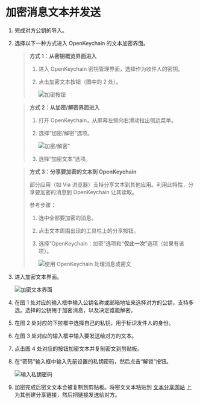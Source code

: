 # 加密消息文本并发送

1. 完成对方公钥的导入。

2. 选择以下一种方式进入 OpenKeychain 的文本加密界面。

    > **方式 1：从密钥概览界面进入**
    >
    > 1. 进入 OpenKeychain 密钥管理界面，选择作为收件人的密钥。
    > 2. 点击加密文本按钮（图中的 2 处）。
    >
    >    ![加密按钮](encrypting-message/encrypting-button-from-key-overview.png)

    > **方式 2：从加密/解密界面进入**
    >
    > 1. 打开 OpenKeychain，从屏幕左侧向右滑动拉出侧边菜单。
    > 2. 选择“加密/解密”选项。
    >
    >    ![加密/解密”](shared/encrypting-and-decrypting.png)
    >
    > 3. 选择“加密文本”选项。

    > **方式 3：分享要加密的文本到 OpenKeychain**
    >
    > 部分应用（如 Via 浏览器）支持分享文本到其他应用。利用此特性，分享要加密的消息到 OpenKeychain 让其读取。  
    > 
    > 参考步骤： 
    >
    > 1. 选中全部要加密的消息。
    > 2. 点击文本周围出现的工具栏上的分享按钮。
    > 3. 选择“OpenKeychain：加密”选项和“**仅此一次**”选项（如果有该项）。
    >
    >    ![使用 OpenKeychain 处理消息或密文](shared/using-openkeychain-to-handle-message.png)

3. 进入加密文本界面。

    ![加密文本界面](encrypting-message/encrypting-text.png)

4. 在图 1 处对应的输入框中输入公钥名称或邮箱地址来选择对方的公钥，支持多选。选择的公钥用于加密消息，以及决定谁能解密。

5. 在图 2 处对应的下拉框中选择自己的私钥，用于标识发件人的身份。

6. 在图 3 处对应的输入框中输入要发送给对方的文本。

7. 点击图 4 处对应的按钮加密文本并复制密文到剪贴板。

8. 在“密码”输入框中输入先前设置的私钥密码，然后点击“解锁”按钮。

    ![输入私钥密码](shared/entering-private-key-passphrase.png)

9. 加密完成后密文文本会被复制到剪贴板。将密文文本粘贴到 [文本分享网站](../pastebin.md) 上为其创建分享链接，然后把链接发送给对方。